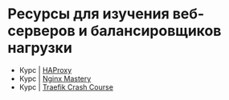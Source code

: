# Ресурсы для изучения веб-серверов и балансировщиков нагрузки

- Курс | [HAProxy](https://www.youtube.com/playlist?list=PLQnljOFTspQUhgfvpgfxc-uFlWElKIBr-)
- Курс | [Nginx Mastery](https://www.youtube.com/playlist?list=PLOLrQ9Pn6cawvMA5JjhzoQrnKbYGYQqx1)
- Курс | [Traefik Crash Course](https://www.youtube.com/watch?v=C6IL8tjwC5E)
